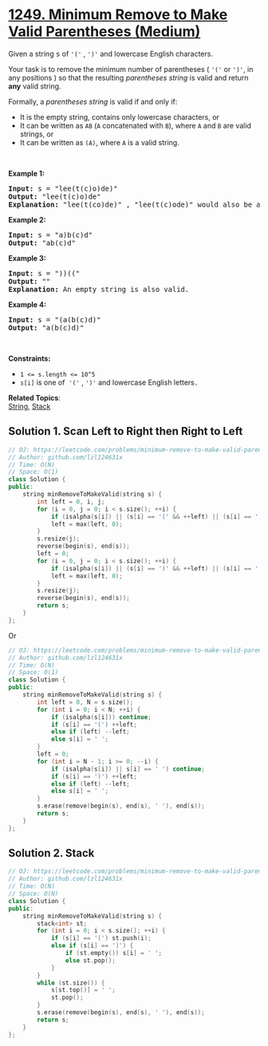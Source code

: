 # [1249. Minimum Remove to Make Valid Parentheses (Medium)](https://leetcode.com/problems/minimum-remove-to-make-valid-parentheses/)

<p>Given a string <font face="monospace">s</font>&nbsp;of&nbsp;<code>'('</code>&nbsp;,&nbsp;<code>')'</code>&nbsp;and lowercase English characters.&nbsp;</p>

<p>Your task is to remove the minimum number of parentheses (&nbsp;<code>'('</code>&nbsp;or&nbsp;<code>')'</code>,&nbsp;in any positions ) so that the resulting <em>parentheses string</em> is valid and return <strong>any</strong> valid string.</p>

<p>Formally, a <em>parentheses string</em> is valid if and only if:</p>

<ul>
	<li>It is the empty string, contains only lowercase characters, or</li>
	<li>It can be written as&nbsp;<code>AB</code>&nbsp;(<code>A</code>&nbsp;concatenated with&nbsp;<code>B</code>), where&nbsp;<code>A</code>&nbsp;and&nbsp;<code>B</code>&nbsp;are valid strings, or</li>
	<li>It can be written as&nbsp;<code>(A)</code>, where&nbsp;<code>A</code>&nbsp;is a valid string.</li>
</ul>

<p>&nbsp;</p>
<p><strong>Example 1:</strong></p>

<pre><strong>Input:</strong> s = "lee(t(c)o)de)"
<strong>Output:</strong> "lee(t(c)o)de"
<strong>Explanation:</strong> "lee(t(co)de)" , "lee(t(c)ode)" would also be accepted.
</pre>

<p><strong>Example 2:</strong></p>

<pre><strong>Input:</strong> s = "a)b(c)d"
<strong>Output:</strong> "ab(c)d"
</pre>

<p><strong>Example 3:</strong></p>

<pre><strong>Input:</strong> s = "))(("
<strong>Output:</strong> ""
<strong>Explanation:</strong> An empty string is also valid.
</pre>

<p><strong>Example 4:</strong></p>

<pre><strong>Input:</strong> s = "(a(b(c)d)"
<strong>Output:</strong> "a(b(c)d)"
</pre>

<p>&nbsp;</p>
<p><strong>Constraints:</strong></p>

<ul>
	<li><code>1 &lt;= s.length &lt;= 10^5</code></li>
	<li><code>s[i]</code>&nbsp;is one&nbsp;of&nbsp;&nbsp;<code>'('</code> , <code>')'</code> and&nbsp;lowercase English letters<code>.</code></li>
</ul>

**Related Topics**:  
[String](https://leetcode.com/tag/string/), [Stack](https://leetcode.com/tag/stack/)

## Solution 1. Scan Left to Right then Right to Left

```cpp
// OJ: https://leetcode.com/problems/minimum-remove-to-make-valid-parentheses/
// Author: github.com/lzl124631x
// Time: O(N)
// Space: O(1)
class Solution {
public:
    string minRemoveToMakeValid(string s) {
        int left = 0, i, j;
        for (i = 0, j = 0; i < s.size(); ++i) {
            if (isalpha(s[i]) || (s[i] == '(' && ++left) || (s[i] == ')' && --left >= 0)) s[j++] = s[i];
            left = max(left, 0);
        }
        s.resize(j);
        reverse(begin(s), end(s));
        left = 0;
        for (i = 0, j = 0; i < s.size(); ++i) {
            if (isalpha(s[i]) || (s[i] == ')' && ++left) || (s[i] == '(' && --left >= 0)) s[j++] = s[i];
            left = max(left, 0);
        }
        s.resize(j);
        reverse(begin(s), end(s));
        return s;
    }
};
```

Or

```cpp
// OJ: https://leetcode.com/problems/minimum-remove-to-make-valid-parentheses/
// Author: github.com/lzl124631x
// Time: O(N)
// Space: O(1)
class Solution {
public:
    string minRemoveToMakeValid(string s) {
        int left = 0, N = s.size();
        for (int i = 0; i < N; ++i) {
            if (isalpha(s[i])) continue;
            if (s[i] == '(') ++left;
            else if (left) --left;
            else s[i] = ' ';
        }
        left = 0;
        for (int i = N - 1; i >= 0; --i) {
            if (isalpha(s[i]) || s[i] == ' ') continue;
            if (s[i] == ')') ++left;
            else if (left) --left;
            else s[i] = ' ';
        }
        s.erase(remove(begin(s), end(s), ' '), end(s));
        return s;
    }
};
```

## Solution 2. Stack

```cpp
// OJ: https://leetcode.com/problems/minimum-remove-to-make-valid-parentheses/
// Author: github.com/lzl124631x
// Time: O(N)
// Space: O(N)
class Solution {
public:
    string minRemoveToMakeValid(string s) {
        stack<int> st;
        for (int i = 0; i < s.size(); ++i) {
            if (s[i] == '(') st.push(i);
            else if (s[i] == ')') {
                if (st.empty()) s[i] = ' ';
                else st.pop();
            }
        }
        while (st.size()) {
            s[st.top()] = ' ';
            st.pop();
        }
        s.erase(remove(begin(s), end(s), ' '), end(s));
        return s;
    }
};
```
